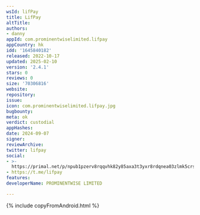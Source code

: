 ```yaml
---
wsId: lifPay
title: LifPay
altTitle: 
authors:
- danny
appId: com.prominentwiselimited.lifpay
appCountry: hk
idd: '1645840182'
released: 2022-10-17
updated: 2025-02-10
version: '2.4.1'
stars: 0
reviews: 0
size: '70306816'
website: 
repository: 
issue: 
icon: com.prominentwiselimited.lifpay.jpg
bugbounty: 
meta: ok
verdict: custodial
appHashes: 
date: 2024-09-07
signer: 
reviewArchive: 
twitter: lifpay
social:
- >-
  https://primal.net/p/npub1pzerv8rqqvhk82y85axa3t3yxr8rdqnea03zlmk5crsne509esqqw0x463
- https://t.me/lifpay
features: 
developerName: PROMINENTWISE LIMITED

---
```


{% include copyFromAndroid.html %}